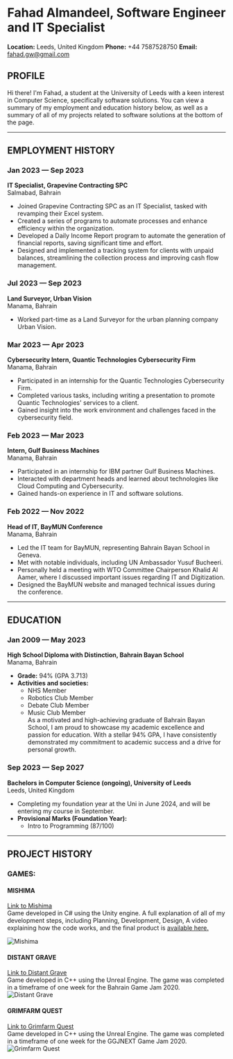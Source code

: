 # Fahad Almandeel, Software Engineer and IT Specialist
**Location:** Leeds, United Kingdom 
**Phone:** +44 7587528750 
**Email:** fahad.gw@gmail.com  

## PROFILE
Hi there! I'm Fahad, a student at the University of Leeds with a keen interest in Computer Science, specifically software solutions. You can view a summary of my employment and education history below, as well as a summary of all of my projects related to software solutions at the bottom of the page.

---

## EMPLOYMENT HISTORY
### Jan 2023 — Sep 2023  
**IT Specialist, Grapevine Contracting SPC**  
Salmabad, Bahrain
- Joined Grapevine Contracting SPC as an IT Specialist, tasked with revamping their Excel system.  
- Created a series of programs to automate processes and enhance efficiency within the organization.  
- Developed a Daily Income Report program to automate the generation of financial reports, saving significant time and effort.  
- Designed and implemented a tracking system for clients with unpaid balances, streamlining the collection process and improving cash flow management.  

### Jul 2023 — Sep 2023  
**Land Surveyor, Urban Vision**  
Manama, Bahrain 
- Worked part-time as a Land Surveyor for the urban planning company Urban Vision.  

### Mar 2023 — Apr 2023  
**Cybersecurity Intern, Quantic Technologies Cybersecurity Firm**  
Manama, Bahrain
- Participated in an internship for the Quantic Technologies Cybersecurity Firm.  
- Completed various tasks, including writing a presentation to promote Quantic Technologies' services to a client.  
- Gained insight into the work environment and challenges faced in the cybersecurity field.  

### Feb 2023 — Mar 2023  
**Intern, Gulf Business Machines**  
Manama, Bahrain
- Participated in an internship for IBM partner Gulf Business Machines.  
- Interacted with department heads and learned about technologies like Cloud Computing and Cybersecurity.  
- Gained hands-on experience in IT and software solutions.  

### Feb 2022 — Nov 2022  
**Head of IT, BayMUN Conference**  
Manama, Bahrain
- Led the IT team for BayMUN, representing Bahrain Bayan School in Geneva.  
- Met with notable individuals, including UN Ambassador Yusuf Bucheeri.  
- Personally held a meeting with WTO Committee Chairperson Khalid Al Aamer, where I discussed important issues regarding IT and Digitization.  
- Designed the BayMUN website and managed technical issues during the conference.

---

## EDUCATION  
### Jan 2009 — May 2023  
**High School Diploma with Distinction, Bahrain Bayan School**  
Manama, Bahrain
- **Grade:** 94% (GPA 3.713)  
- **Activities and societies:**  
  - NHS Member  
  - Robotics Club Member  
  - Debate Club Member  
  - Music Club Member  
As a motivated and high-achieving graduate of Bahrain Bayan School, I am proud to showcase my academic excellence and passion for education. With a stellar 94% GPA, I have consistently demonstrated my commitment to academic success and a drive for personal growth.  

### Sep 2023 — Sep 2027  
**Bachelors in Computer Science (ongoing), University of Leeds**  
Leeds, United Kingdom
- Completing my foundation year at the Uni in June 2024, and will be entering my course in September. 
- **Provisional Marks (Foundation Year):**  
  - Intro to Programming (87/100)

---

## PROJECT HISTORY

### GAMES:

#### MISHIMA  
[Link to Mishima](https://fmandeel.itch.io/mishima)  
Game developed in C# using the Unity engine. A full explanation of all of my development steps, including Planning, Development, Design, A video explaining how the code works, and the final product is [available here.](https://gofile.io/d/oh0ldQ)

![Mishima](https://img.itch.zone/aW1nLzEwODg3OTczLnBuZw==/315x250%23c/jikhqH.png)



#### DISTANT GRAVE  
[Link to Distant Grave](https://fmandeel.itch.io/distant-grave)  
Game developed in C++ using the Unreal Engine. The game was completed in a timeframe of one week for the Bahrain Game Jam 2020.
![Distant Grave](https://img.itch.zone/aW1nLzQ4MzA2NjAucG5n/315x250%23c/%2Basvef.png)



#### GRIMFARM QUEST  
[Link to Grimfarm Quest](https://fmandeel.itch.io/grimfarm-quest)  
Game developed in C++ using the Unreal Engine. The game was completed in a timeframe of one week for the GGJNEXT Game Jam 2020.
![Grimfarm Quest](https://img.itch.zone/aW1nLzM5Mjg1NTQucG5n/315x250%23c/dWTF36.png)

